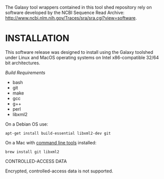 The Galaxy tool wrappers contained in this tool shed repository rely on software developed by
the NCBI Sequence Read Archive: http://www.ncbi.nlm.nih.gov/Traces/sra/sra.cgi?view=software.

# INSTALLATION

This software release was designed to install using the Galaxy toolshed under Linux and MacOS operating systems on Intel x86-compatible 32/64 bit architectures.

*Build Requirements*

- bash
- git
- make
- gcc
- g++
- perl
- libxml2

On a Debian OS use:

    apt-get install build-essential libxml2-dev git

On a Mac with [command line tools](https://developer.apple.com/downloads/index.action) installed:

    brew install git libxml2

CONTROLLED-ACCESS DATA

Encrypted, controlled-access data is not supported.
